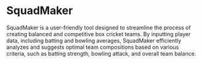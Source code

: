 # SquadMaker
SquadMaker is a user-friendly tool designed to streamline the process of creating balanced and competitive box cricket teams. By inputting player data, including batting and bowling averages, SquadMaker efficiently analyzes and suggests optimal team compositions based on various criteria, such as batting strength, bowling attack, and overall team balance.
